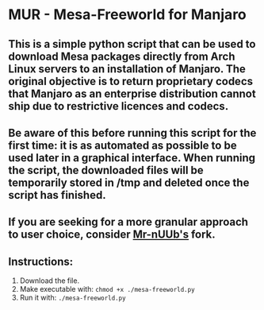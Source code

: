 # MUR - Mesa-Freeworld for Manjaro

## This is a simple python script that can be used to download Mesa packages directly from Arch Linux servers to an installation of Manjaro. The original objective is to return proprietary codecs that Manjaro as an enterprise distribution cannot ship due to restrictive licences and codecs.

## Be aware of this before running this script for the first time: it is as automated as possible to be used later in a graphical interface. When running the script, the downloaded files will be temporarily stored in /tmp and deleted once the script has finished.

## If you are seeking for a more granular approach to user choice, consider [Mr-nUUb's](https://github.com/Mr-nUUb/manjaro-mesa-freeworld) fork.

## Instructions:
1. Download the file.
2. Make executable with: `chmod +x ./mesa-freeworld.py`
3. Run it with: `./mesa-freeworld.py`
